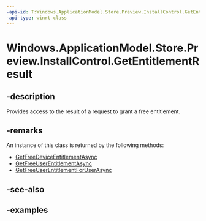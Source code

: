 ```yaml
---
-api-id: T:Windows.ApplicationModel.Store.Preview.InstallControl.GetEntitlementResult
-api-type: winrt class
---
```


<!-- Class syntax.
public class GetEntitlementResult
-->

# Windows.ApplicationModel.Store.Preview.InstallControl.GetEntitlementResult

## -description
Provides access to the result of a request to grant a free entitlement.

## -remarks

An instance of this class is returned by the following methods: 

* [GetFreeDeviceEntitlementAsync](appinstallmanager_getfreedeviceentitlementasync_1427505322.md)
* [GetFreeUserEntitlementAsync](appinstallmanager_getfreeuserentitlementasync_107347343.md)
* [GetFreeUserEntitlementForUserAsync](appinstallmanager_getfreeuserentitlementforuserasync_376670896.md)

## -see-also

## -examples
